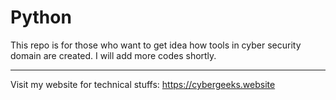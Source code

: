 # Python
This repo is for those who want to get idea how tools in cyber security domain are created. I will add more codes shortly.

---

Visit my website for technical stuffs: <a href="https://cybergeeks.website">https://cybergeeks.website</a>
